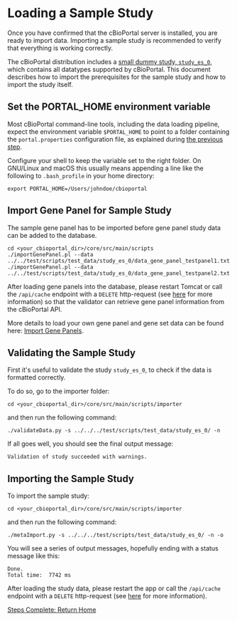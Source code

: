 # Loading a Sample Study

Once you have confirmed that the cBioPortal server is installed,
you are ready to import data. Importing a sample study is recommended
to verify that everything is working correctly.

The cBioPortal distribution includes a [small dummy study, `study_es_0`](https://github.com/cBioPortal/cbioportal/tree/master/core/src/test/scripts/test_data/study_es_0), which contains all datatypes supported by cBioPortal. This document describes how to import the prerequisites for the sample study and how to import the study itself.

## Set the PORTAL_HOME environment variable

Most cBioPortal command-line tools, including the data loading pipeline,
expect the environment variable `$PORTAL_HOME` to point to a folder
containing the `portal.properties` configuration file,
as explained during [the previous step](Deploying.md).

Configure your shell to keep the variable set to the right folder.
On GNU/Linux and macOS this usually means appending a line
like the following to `.bash_profile` in your home directory:

```
export PORTAL_HOME=/Users/johndoe/cbioportal
```

## Import Gene Panel for Sample Study

The sample gene panel has to be imported before gene panel study data can be added to the database.

```
cd <your_cbioportal_dir>/core/src/main/scripts
./importGenePanel.pl --data ../../test/scripts/test_data/study_es_0/data_gene_panel_testpanel1.txt
./importGenePanel.pl --data ../../test/scripts/test_data/study_es_0/data_gene_panel_testpanel2.txt
```

After loading gene panels into the database, please restart Tomcat or call the `/api/cache` endpoint with a `DELETE` http-request
(see [here](portal.properties-Reference.md#flush-caches-with-the-_apicache_-endpoint) for more information)
so that the validator can retrieve gene panel information from the cBioPortal API.

More details to load your own gene panel and gene set data can be found here: [Import Gene Panels](Import-Gene-Panels.md).

## Validating the Sample Study

First it's useful to validate the study `study_es_0`, to check if the data is formatted correctly.

To do so, go to the importer folder: 

```
cd <your_cbioportal_dir>/core/src/main/scripts/importer
```

and then run the following command:

```
./validateData.py -s ../../../test/scripts/test_data/study_es_0/ -n
```

If all goes well, you should see the final output message:

```
Validation of study succeeded with warnings.
```

## Importing the Sample Study

To import the sample study:

```
cd <your_cbioportal_dir>/core/src/main/scripts/importer
```

and then run the following command:

```
./metaImport.py -s ../../../test/scripts/test_data/study_es_0/ -n -o
```

You will see a series of output messages, hopefully ending with a status message like this:

```
Done.
Total time:  7742 ms
```

After loading the study data, please restart the app  or call the `/api/cache` endpoint with a `DELETE` http-request
(see [here](portal.properties-Reference.md#flush-caches-with-the-_apicache_-endpoint) for more information).

[Steps Complete: Return Home](README.md)

